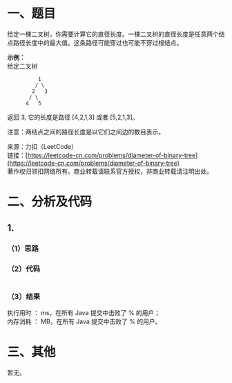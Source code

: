 # 一、题目
给定一棵二叉树，你需要计算它的直径长度。一棵二叉树的直径长度是任意两个结点路径长度中的最大值。这条路径可能穿过也可能不穿过根结点。   
   
**示例：**   
给定二叉树   
```
          1
         / \
        2   3
       / \     
      4   5    
```
返回 3, 它的长度是路径 [4,2,1,3] 或者 [5,2,1,3]。   
   
注意：两结点之间的路径长度是以它们之间边的数目表示。   
   
来源：力扣（LeetCode）   
链接：[https://leetcode-cn.com/problems/diameter-of-binary-tree](https://leetcode-cn.com/problems/diameter-of-binary-tree)   
著作权归领扣网络所有。商业转载请联系官方授权，非商业转载请注明出处。   
# 二、分析及代码    
## 1. 
### （1）思路
  
### （2）代码
```Java


```
### （3）结果
执行用时 ： ms，在所有 Java 提交中击败了 % 的用户；    
内存消耗 ： MB，在所有 Java 提交中击败了 % 的用户。      
# 三、其他
暂无。  
